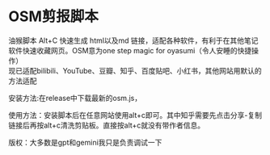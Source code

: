 # OSM剪报脚本
油猴脚本 Alt+C 快速生成 html以及md 链接，适配各种软件，有利于在其他笔记软件快速收藏网页。OSM意为one step magic for oyasumi（令人安睡的快捷操作）  
现已适配bilibili、YouTube、豆瓣、知乎、百度贴吧、小红书，其他网站用默认的方法适配  


安装方法:在release中下载最新的osm.js，
  
使用方法：安装脚本后在任意网站使用alt+c即可。其中知乎需要先点击分享-复制链接后再按alt+c清洗剪贴板。直接按alt+c就没有带作者信息。
  
版权：大多数是gpt和gemini我只是负责调试一下

